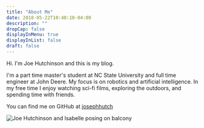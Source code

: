```yaml
---
title: "About Me"
date: 2018-05-22T10:40:10-04:00
description: ""
dropCap: false
displayInMenu: true
displayInList: false
draft: false
---
```


Hi. I'm Joe Hutchinson and this is my blog.

I'm a part time master's student at NC State University and full time engineer at John Deere. My focus is on robotics and artificial intelligence. In my free time I enjoy watching sci-fi films, exploring the outdoors, and spending time with friends.

You can find me on GitHub at [josephhutch](https://github.com/josephhutch/)

![Joe Hutchinson and Isabelle posing on balcony](/img/me.jpg "Me and my fiance, Isabelle")